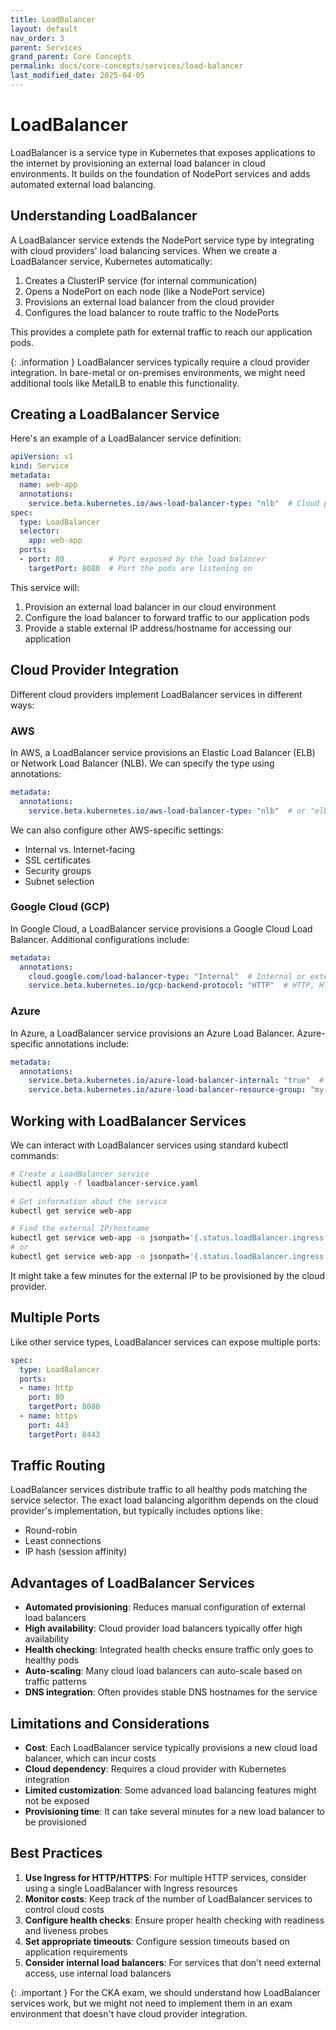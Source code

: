```yaml
---
title: LoadBalancer
layout: default
nav_order: 3
parent: Services
grand_parent: Core Concepts
permalink: docs/core-concepts/services/load-balancer
last_modified_date: 2025-04-05
---
```


# LoadBalancer

LoadBalancer is a service type in Kubernetes that exposes applications to the internet by provisioning an external load balancer in cloud environments. It builds on the foundation of NodePort services and adds automated external load balancing.

## Understanding LoadBalancer

A LoadBalancer service extends the NodePort service type by integrating with cloud providers' load balancing services. When we create a LoadBalancer service, Kubernetes automatically:

1. Creates a ClusterIP service (for internal communication)
2. Opens a NodePort on each node (like a NodePort service)
3. Provisions an external load balancer from the cloud provider
4. Configures the load balancer to route traffic to the NodePorts

This provides a complete path for external traffic to reach our application pods.

<div markdown="block">
{: .information }
LoadBalancer services typically require a cloud provider integration. In bare-metal or on-premises environments, we might need additional tools like MetalLB to enable this functionality.
</div>

## Creating a LoadBalancer Service

Here's an example of a LoadBalancer service definition:

```yaml
apiVersion: v1
kind: Service
metadata:
  name: web-app
  annotations:
    service.beta.kubernetes.io/aws-load-balancer-type: "nlb"  # Cloud provider-specific annotation
spec:
  type: LoadBalancer
  selector:
    app: web-app
  ports:
  - port: 80          # Port exposed by the load balancer
    targetPort: 8080  # Port the pods are listening on
```

This service will:
1. Provision an external load balancer in our cloud environment
2. Configure the load balancer to forward traffic to our application pods
3. Provide a stable external IP address/hostname for accessing our application

## Cloud Provider Integration

Different cloud providers implement LoadBalancer services in different ways:

### AWS

In AWS, a LoadBalancer service provisions an Elastic Load Balancer (ELB) or Network Load Balancer (NLB). We can specify the type using annotations:

```yaml
metadata:
  annotations:
    service.beta.kubernetes.io/aws-load-balancer-type: "nlb"  # or "elb"
```

We can also configure other AWS-specific settings:
- Internal vs. Internet-facing
- SSL certificates
- Security groups
- Subnet selection

### Google Cloud (GCP)

In Google Cloud, a LoadBalancer service provisions a Google Cloud Load Balancer. Additional configurations include:

```yaml
metadata:
  annotations:
    cloud.google.com/load-balancer-type: "Internal"  # Internal or external
    service.beta.kubernetes.io/gcp-backend-protocol: "HTTP"  # HTTP, HTTPS, HTTP2, etc.
```

### Azure

In Azure, a LoadBalancer service provisions an Azure Load Balancer. Azure-specific annotations include:

```yaml
metadata:
  annotations:
    service.beta.kubernetes.io/azure-load-balancer-internal: "true"  # Internal or external
    service.beta.kubernetes.io/azure-load-balancer-resource-group: "my-resource-group"
```

## Working with LoadBalancer Services

We can interact with LoadBalancer services using standard kubectl commands:

```bash
# Create a LoadBalancer service
kubectl apply -f loadbalancer-service.yaml

# Get information about the service
kubectl get service web-app

# Find the external IP/hostname
kubectl get service web-app -o jsonpath='{.status.loadBalancer.ingress[0].ip}'
# or
kubectl get service web-app -o jsonpath='{.status.loadBalancer.ingress[0].hostname}'
```

It might take a few minutes for the external IP to be provisioned by the cloud provider.

## Multiple Ports

Like other service types, LoadBalancer services can expose multiple ports:

```yaml
spec:
  type: LoadBalancer
  ports:
  - name: http
    port: 80
    targetPort: 8080
  - name: https
    port: 443
    targetPort: 8443
```

## Traffic Routing

LoadBalancer services distribute traffic to all healthy pods matching the service selector. The exact load balancing algorithm depends on the cloud provider's implementation, but typically includes options like:

- Round-robin
- Least connections
- IP hash (session affinity)

## Advantages of LoadBalancer Services

- **Automated provisioning**: Reduces manual configuration of external load balancers
- **High availability**: Cloud provider load balancers typically offer high availability
- **Health checking**: Integrated health checks ensure traffic only goes to healthy pods
- **Auto-scaling**: Many cloud load balancers can auto-scale based on traffic patterns
- **DNS integration**: Often provides stable DNS hostnames for the service

## Limitations and Considerations

- **Cost**: Each LoadBalancer service typically provisions a new cloud load balancer, which can incur costs
- **Cloud dependency**: Requires a cloud provider with Kubernetes integration
- **Limited customization**: Some advanced load balancing features might not be exposed
- **Provisioning time**: It can take several minutes for a new load balancer to be provisioned

## Best Practices

1. **Use Ingress for HTTP/HTTPS**: For multiple HTTP services, consider using a single LoadBalancer with Ingress resources
2. **Monitor costs**: Keep track of the number of LoadBalancer services to control cloud costs
3. **Configure health checks**: Ensure proper health checking with readiness and liveness probes
4. **Set appropriate timeouts**: Configure session timeouts based on application requirements
5. **Consider internal load balancers**: For services that don't need external access, use internal load balancers

<div markdown="block">
{: .important }
For the CKA exam, we should understand how LoadBalancer services work, but we might not need to implement them in an exam environment that doesn't have cloud provider integration.
</div>